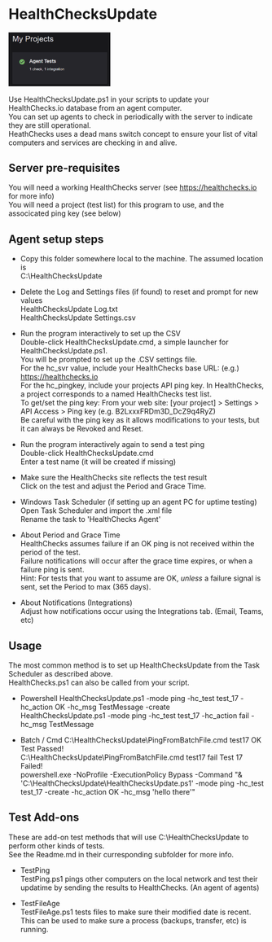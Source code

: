 # HealthChecksUpdate
<img src="https://raw.githubusercontent.com/ITAutomator/Assets/main/HealthChecksUpdate/WebBadge.png" alt="HealthChecksUpdate" width="200"/>  

Use HealthChecksUpdate.ps1 in your scripts to update your HealthChecks.io database from an agent computer.  
You can set up agents to check in periodically with the server to indicate they are still operational.  
HeathChecks uses a dead mans switch concept to ensure your list of vital computers and services are checking in and alive.  

## Server pre-requisites

You will need a working HealthChecks server (see <https://healthchecks.io> for more info)  
You will need a project (test list) for this program to use, and the associcated ping key (see below)  

## Agent setup steps

- Copy this folder somewhere local to the machine.  The assumed location is  
C:\HealthChecksUpdate

- Delete the Log and Settings files (if found) to reset and prompt for new values  
HealthChecksUpdate Log.txt  
HealthChecksUpdate Settings.csv  

- Run the program interactively to set up the CSV  
Double-click HealthChecksUpdate.cmd, a simple launcher for HealthChecksUpdate.ps1.  
You will be prompted to set up the .CSV settings file.  
For the hc_svr value, include your HealthChecks base URL: (e.g.) <https://healthchecks.io>  
For the hc_pingkey, include your projects API ping key. In HealthChecks, a project corresponds to a named HealthChecks test list.  
To get/set the ping key: From your web site: [your project] > Settings > API Access > Ping key (e.g. B2LxxxFRDm3D_DcZ9q4RyZ)  
Be careful with the ping key as it allows modifications to your tests, but it can always be Revoked and Reset.  

- Run the program interactively again to send a test ping  
Double-click HealthChecksUpdate.cmd  
Enter a test name (it will be created if missing)  

- Make sure the HealthChecks site reflects the test result  
Click on the test and adjust the Period and Grace Time.  

- Windows Task Scheduler (if setting up an agent PC for uptime testing)  
Open Task Scheduler and import the .xml file  
Rename the task to 'HealthChecks Agent'  

- About Period and Grace Time  
HealthChecks assumes failure if an OK ping is not received within the period of the test.  
Failure notifications will occur after the grace time expires, or when a failure ping is sent.  
Hint: For tests that you want to assume are OK, *unless* a failure signal is sent, set the Period to max (365 days).  

- About Notifications (Integrations)  
Adjust how notifications occur using the Integrations tab. (Email, Teams, etc)  

## Usage

The most common method is to set up HealthChecksUpdate from the Task Scheduler as described above.  
HealthChecks.ps1 can also be called from your script.  

- Powershell
HealthChecksUpdate.ps1 -mode ping -hc_test test_17 -hc_action OK -hc_msg TestMessage -create  
HealthChecksUpdate.ps1 -mode ping -hc_test test_17 -hc_action fail -hc_msg TestMessage  

- Batch / Cmd
C:\HealthChecksUpdate\PingFromBatchFile.cmd test17 OK Test Passed!  
C:\HealthChecksUpdate\PingFromBatchFile.cmd test17 fail Test 17 Failed!  
powershell.exe -NoProfile -ExecutionPolicy Bypass -Command "& 'C:\HealthChecksUpdate\HealthChecksUpdate.ps1' -mode ping -hc_test test_17 -create -hc_action OK -hc_msg 'hello there'"  

## Test Add-ons

These are add-on test methods that will use C:\HealthChecksUpdate to perform other kinds of tests.  
See the Readme.md in their curresponding subfolder for more info.  

- TestPing  
TestPing.ps1 pings other computers on the local network and test their updatime by sending the results to HealthChecks. (An agent of agents)  

- TestFileAge  
TestFileAge.ps1 tests files to make sure their modified date is recent. This can be used to make sure a process (backups, transfer, etc) is running.  

